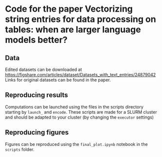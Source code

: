 # Code for the paper Vectorizing string entries for data processing on tables: when are larger language models better?


## Data
Edited datasets can be downloaded at https://figshare.com/articles/dataset/Datasets_with_text_entries/24879042
Links for original datasets can be found in the paper.

## Reproducing results
Computations can be launched using the files in the scripts directory starting by `launch_` and `encode`. These scripts are made for a SLURM cluster and should be adapted to your cluster (by changing the `executor` settings)

## Reproducing figures
Figures can be reproduced using the `final_plot.ipynb` notebook in the `scripts` folder.




